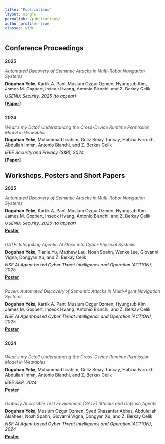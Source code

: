 ```yaml
---
title: "Publications"
layout: single
permalink: /publications/
author_profile: true
classes: wide
---
```


<style>
.page__title {
    color: #494e52 !important;
    font-weight: bold;
}

.page__content {
    font-size: 1em;
}

.publication-year {
    font-size: 1em;
    font-weight: bold;
    margin-top: 1.5em;
    margin-bottom: 1em;
    color: #333;
}

.publication-title {
    font-size: 1em;
    font-style: italic;
    margin-bottom: 0.5em;
    color: #494e52;
}

.publication-conference {
    font-size: 1em;
    font-style: italic;
    margin-bottom: 0.5em;
}

.publication-authors {
    font-size: 1em;
    margin-bottom: 0.5em;
}

.publication-links {
    margin-bottom: 2em;
}

.publication-links a {
    margin-right: 1em;
    font-weight: bold;
}
</style>

<h2>Conference Proceedings</h2>

<div class="publication-year">2025</div>

<div class="publication-title">
Automated Discovery of Semantic Attacks in Multi-Robot Navigation Systems
</div>

<div class="publication-authors">
<strong>Doguhan Yeke</strong>, Kartik A. Pant, Muslum Ozgur Ozmen, Hyungsub Kim, James M. Goppert, Inseok Hwang, Antonio Bianchi, and Z. Berkay Celik
</div>

<div class="publication-conference">
USENIX Security, 2025 (to appear)
</div>

<div class="publication-links">
<a href="https://doguhanyeke.github.io/">[Paper]</a>
</div>

<div class="publication-year">2024</div>

<div class="publication-title">
Wear's my Data? Understanding the Cross-Device Runtime Permission Model in Wearables
</div>

<div class="publication-authors">
<strong>Doguhan Yeke</strong>, Muhammad Ibrahim, Guliz Seray Tuncay, Habiba Farrukh, Abdullah Imran, Antonio Bianchi, and Z. Berkay Celik
</div>

<div class="publication-conference">
IEEE Security and Privacy (S&P), 2024
</div>

<div class="publication-links">
<a href="https://research.google/pubs/wears-my-data-understanding-the-cross-device-runtime-permission-model-in-wearables/">[Paper]</a>
</div>

<h2>Workshops, Posters and Short Papers</h2>

<div class="publication-year">2025</div>

<div class="publication-title">
<em>Automated Discovery of Semantic Attacks in Multi-Robot Navigation Systems</em>
</div>
<div class="publication-authors">
<strong>Doguhan Yeke</strong>, Kartik A. Pant, Muslum Ozgur Ozmen, Hyungsub Kim
James M. Goppert, Inseok Hwang, Antonio Bianchi, and Z. Berkay Celik
</div>
<div class="publication-conference">
USENIX Security, 2025 (to appear)
</div>
<div class="publication-links">
<a href="#">Poster</a>
</div>

<div class="publication-title" style="margin-top:2em;">
<em>GATE: Integrating Agentic AI Stack into Cyber-Physical Systems</em>
</div>
<div class="publication-authors">
<strong>Doguhan Yeke</strong>, Tianle Yu, Matthew Lau, Noah Spahn, Wenke Lee, Giovanni Vigna, Dongyan Xu, and Z. Berkay Celik

</div>
<div class="publication-conference">
NSF AI Agent-based Cyber Threat Intelligence and Operation (ACTION), 2025
</div>
<div class="publication-links">
<a href="/assets/posters/GATE-Poster-1-Purdue.pdf">Poster</a>
</div>

<div class="publication-title" style="margin-top:2em;">
<em>Raven: Automated Discovery of Semantic Attacks in Multi-Agent Navigation Systems</em>
</div>
<div class="publication-authors">
<strong>Doguhan Yeke</strong>, Kartik A. Pant, Muslum Ozgur Ozmen, Hyungsub Kim
James M. Goppert, Inseok Hwang, Antonio Bianchi, and Z. Berkay Celik
</div>
<div class="publication-conference">
NSF AI Agent-based Cyber Threat Intelligence and Operation (ACTION), 2025
</div>
<div class="publication-links">
<a href="/assets/posters/GATE-Poster-2-Raven.pdf">Poster</a>
</div>

<div class="publication-year">2024</div>

<div class="publication-title" style="margin-top:2em;">
<em>Wear's my Data? Understanding the Cross-Device Runtime Permission Model in Wearables</em>
</div>
<div class="publication-authors">
<strong>Doguhan Yeke</strong>, Muhammad Ibrahim, Güliz Seray Tuncay, Habiba Farrukh
Abdullah Imran, Antonio Bianchi, and Z. Berkay Celik
</div>
<div class="publication-conference">
IEEE S&P, 2024
</div>
<div class="publication-links">
<a href="/assets/posters/poster_WearOS.pdf">Poster</a>
</div>

<div class="publication-title" style="margin-top:2em;">
<em>Globally Accessible Test Environment (GATE) Attacks and Defense Agents</em>
</div>
<div class="publication-authors">
<strong>Doguhan Yeke</strong>, Muslum Ozgur Ozmen, Syed Ghazanfar Abbas, Abdulellah Alsaheel, Noah Spahn, Giovanni Vigna, Dongyan Xu, and Z. Berkay Celik
</div>
<div class="publication-conference">
NSF AI Agent-based Cyber Threat Intelligence and Operation (ACTION), 2024
</div>
<div class="publication-links">
<a href="/assets/posters/Action_AI_Dogu_Poster_GATE.pdf">Poster</a>
</div>
